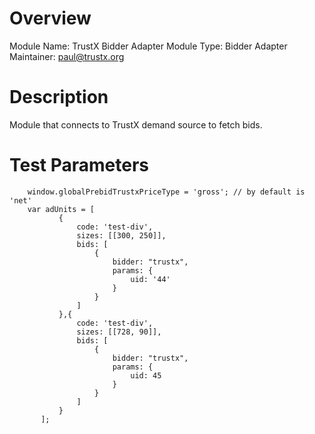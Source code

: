 # Overview

Module Name: TrustX Bidder Adapter
Module Type: Bidder Adapter
Maintainer: paul@trustx.org

# Description

Module that connects to TrustX demand source to fetch bids.

# Test Parameters
```
    window.globalPrebidTrustxPriceType = 'gross'; // by default is 'net'
    var adUnits = [
           {
               code: 'test-div',
               sizes: [[300, 250]],
               bids: [
                   {
                       bidder: "trustx",
                       params: {
                           uid: '44'
                       }
                   }
               ]
           },{
               code: 'test-div',
               sizes: [[728, 90]],
               bids: [
                   {
                       bidder: "trustx",
                       params: {
                           uid: 45
                       }
                   }
               ]
           }
       ];
```